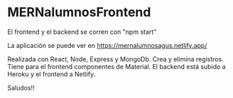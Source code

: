 # MERNalumnosFrontend

El frontend y el backend se corren con "npm start"

La aplicación se puede ver en https://mernalumnosagus.netlify.app/

Realizada con React, Node, Express y MongoDb. Crea y elimina registros. Tiene para el frontend componentes de Material. El backend está subido a Heroku y el frontend a Netlify.


Saludos!!

